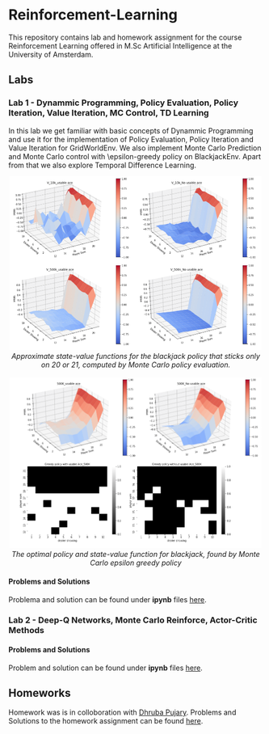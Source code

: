 # Reinforcement-Learning

This repository contains lab and homework assignment for the course Reinforcement Learning offered in M.Sc Artificial Intelligence at the University of Amsterdam.

## Labs

### Lab 1 - Dynammic Programming, Policy Evaluation, Policy Iteration, Value Iteration, MC Control, TD Learning

In this lab we get familiar with basic concepts of Dynammic Programming and use it for the implementation of Policy Evaluation, Policy Iteration  and Value Iteration for GridWorldEnv. We also implement Monte Carlo Prediction and Monte Carlo control with \epsilon-greedy policy on  BlackjackEnv. Apart from that we also explore Temporal Difference Learning. 

<p align="center">
  <img src="labs/lab1/figure/fig1.png" width="500" /><br />
  <i>Approximate state-value functions for the blackjack policy that sticks only on 20
or 21, computed by Monte Carlo policy evaluation.</i>
  <br />
  <br />
  <img src="labs/lab1/figure/fig2.png" width="500" /><br />
  <i>The optimal policy and state-value function for blackjack, found by Monte Carlo epsilon greedy policy</i>
</p>

#### Problems and Solutions

Problema and solution can be found under **ipynb** files [here](labs/lab1/).

### Lab 2 - Deep-Q Networks, Monte Carlo Reinforce, Actor-Critic Methods 

#### Problems and Solutions

Problem and solution can be found under **ipynb** files [here](labs/lab2/).

## Homeworks

Homework was is in colloboration with [Dhruba Pujary](https://github.com/druv022). Problems and Solutions to the homework assignment can be found [here](homework). 
